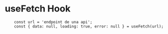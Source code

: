 # useFetch Hook

```
    const url = 'endpoint de una api';
    const { data: null, loading: true, error: null } = useFetch(url);
```